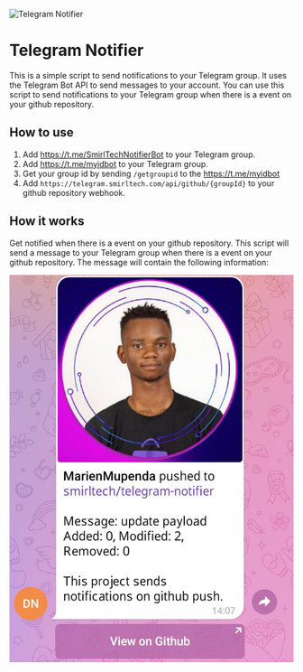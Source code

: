 
![Telegram Notifier](https://banners.beyondco.de/Telergam%20Notifier.png?theme=light&packageManager=&packageName=https%3A%2F%2Ftelegram.smirltech.com&pattern=architect&style=style_1&description=A+bot+to+send+notifications+into+your+Telegram+group.&md=1&showWatermark=1&fontSize=100px&images=bell)

# Telegram Notifier
This is a simple script to send notifications to your Telegram group. It uses the Telegram Bot API to send messages to
your account. You can use this script to send notifications to your Telegram group when there is a event on your
github repository.

## How to use

1. Add https://t.me/SmirlTechNotifierBot to your Telegram group.
2. Add  https://t.me/myidbot to your Telegram group.
3. Get your group id by sending `/getgroupid` to the  https://t.me/myidbot
4. Add `https://telegram.smirltech.com/api/github/{groupId}` to your github repository webhook.

## How it works

Get notified when there is a event on your github repository. This script will send a message to your Telegram group
when there is a event on your github repository. The message will contain the following information:

![alt text](img.png "Telegram Notifier")
